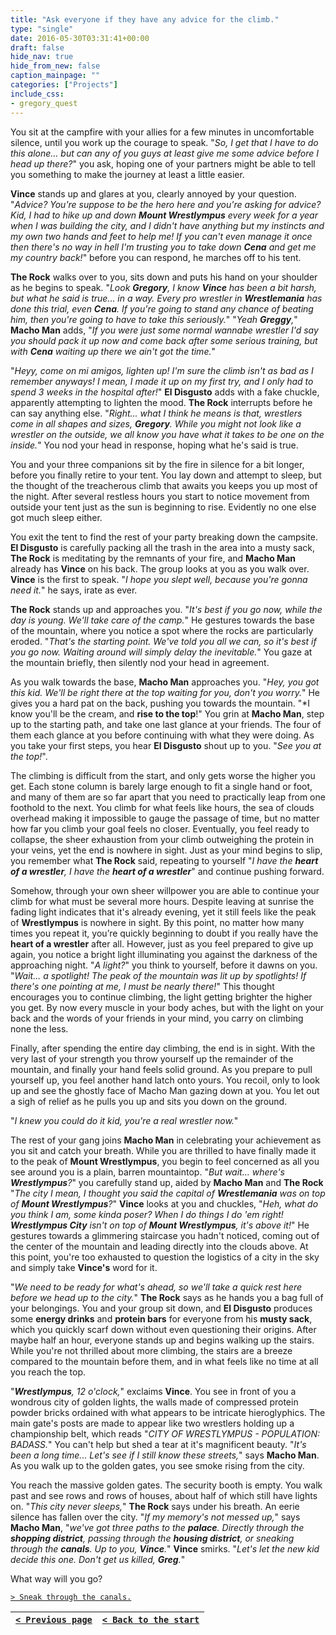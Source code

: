 ```yaml
---
title: "Ask everyone if they have any advice for the climb."
type: "single"
date: 2016-05-30T03:31:41+00:00
draft: false
hide_nav: true
hide_from_new: false
caption_mainpage: ""
categories: ["Projects"]
include_css:
- gregory_quest
---
```


You sit at the campfire with your allies for a few minutes in uncomfortable silence, until you work up the courage to speak. "*So, I get that I have to do this alone... but can any of you guys at least give me some advice before I head up there?*" you ask, hoping one of your partners might be able to tell you something to make the journey at least a little easier.

**Vince** stands up and glares at you, clearly annoyed by your question. "*Advice? You're suppose to be the hero here and you're asking for advice? Kid, I had to hike up and down **Mount Wrestlympus** every week for a year when I was building the city, and I didn't have anything but my instincts and my own two hands and feet to help me! If you can't even manage it once then there's no way in hell I'm trusting you to take down **Cena** and get me my country back!*" before you can respond, he marches off to his tent.

**The Rock** walks over to you, sits down and puts his hand on your shoulder as he begins to speak. "*Look **Gregory**, I know **Vince** has been a bit harsh, but what he said is true... in a way. Every pro wrestler in **Wrestlemania** has done this trial, even **Cena**. If you're going to stand any chance of beating him, then you're going to have to take this seriously.*" "*Yeah **Greggy**,*" **Macho Man** adds, "*If you were just some normal wannabe wrestler I'd say you should pack it up now and come back after some serious training, but with **Cena** waiting up there we ain't got the time.*"

"*Heyy, come on mi amigos, lighten up! I'm sure the climb isn't as bad as I remember anyways! I mean, I made it up on my first try, and I only had to spend 3 weeks in the hospital after!*" **El Disgusto** adds with a fake chuckle, apparently attempting to lighten the mood. **The Rock** interrupts before he can say anything else. "*Right... what I think he means is that, wrestlers come in all shapes and sizes, **Gregory**. While you might not look like a wrestler on the outside, we all know you have what it takes to be one on the inside.*" You nod your head in response, hoping what he's said is true.

You and your three companions sit by the fire in silence for a bit longer, before you finally retire to your tent. You lay down and attempt to sleep, but the thought of the treacherous climb that awaits you keeps you up most of the night. After several restless hours you start to notice movement from outside your tent just as the sun is beginning to rise. Evidently no one else got much sleep either.

You exit the tent to find the rest of your party breaking down the campsite. **El Disgusto** is carefully packing all the trash in the area into a musty sack, **The Rock** is meditating by the remnants of your fire, and **Macho Man** already has **Vince** on his back. The group looks at you as you walk over. **Vince** is the first to speak. "*I hope you slept well, because you're gonna need it.*" he says, irate as ever.

**The Rock** stands up and approaches you. "*It's best if you go now, while the day is young. We'll take care of the camp.*" He gestures towards the base of the mountain, where you notice a spot where the rocks are particularly eroded. "*That's the starting point. We've told you all we can, so it's best if you go now. Waiting around will simply delay the inevitable.*" You gaze at the mountain briefly, then silently nod your head in agreement.

As you walk towards the base, **Macho Man** approaches you. "*Hey, you got this kid. We'll be right there at the top waiting for you, don't you worry.*" He gives you a hard pat on the back, pushing you towards the mountain. "*I know you'll be the cream, and **rise to the top**!" You grin at **Macho Man**, step up to the starting path, and take one last glance at your friends. The four of them each glance at you before continuing with what they were doing. As you take your first steps, you hear **El Disgusto** shout up to you. "*See you at the top!*".

The climbing is difficult from the start, and only gets worse the higher you get. Each stone column is barely large enough to fit a single hand or foot, and many of them are so far apart that you need to practically leap from one foothold to the next. You climb for what feels like hours, the sea of clouds overhead making it impossible to gauge the passage of time, but no matter how far you climb your goal feels no closer. Eventually, you feel ready to collapse, the sheer exhaustion from your climb outweighing the protein in your veins, yet the end is nowhere in sight. Just as your mind begins to slip, you remember what **The Rock** said, repeating to yourself "*I have the **heart of a wrestler**, I have the **heart of a wrestler***" and continue pushing forward.

Somehow, through your own sheer willpower you are able to continue your climb for what must be several more hours. Despite leaving at sunrise the fading light indicates that it's already evening, yet it still feels like the peak of **Wrestlympus** is nowhere in sight. By this point, no matter how many times you repeat it, you’re quickly beginning to doubt if you really have the **heart of a wrestler** after all. However, just as you feel prepared to give up again, you notice a bright light illuminating you against the darkness of the approaching night. "*A light?*" you think to yourself, before it dawns on you. "*Wait... a spotlight! The peak of the mountain was lit up by spotlights! If there's one pointing at me, I must be nearly there!*" This thought encourages you to continue climbing, the light getting brighter the higher you get. By now every muscle in your body aches, but with the light on your back and the words of your friends in your mind, you carry on climbing none the less.

Finally, after spending the entire day climbing, the end is in sight. With the very last of your strength you throw yourself up the remainder of the mountain, and finally your hand feels solid ground. As you prepare to pull yourself up, you feel another hand latch onto yours. You recoil, only to look up and see the ghostly face of Macho Man gazing down at you. You let out a sigh of relief as he pulls you up and sits you down on the ground.

"*I knew you could do it kid, you're a real wrestler now.*" 

The rest of your gang joins **Macho Man** in celebrating your achievement as you sit and catch your breath. While you are thrilled to have finally made it to the peak of **Mount Wrestlympus**, you begin to feel concerned as all you see around you is a plain, barren mountaintop. "*But wait... where's **Wrestlympus**?*" you carefully stand up, aided by **Macho Man** and **The Rock** "*The city I mean, I thought you said the capital of **Wrestlemania** was on top of **Mount Wrestlympus**?*" **Vince** looks at you and chuckles, "*Heh, what do you think I am, some kinda poser? When I do things I do 'em right! **Wrestlympus City** isn't on top of **Mount Wrestlympus**, it's above it!*" He gestures towards a glimmering staircase you hadn't noticed, coming out of the center of the mountain and leading directly into the clouds above. At this point, you're too exhausted to question the logistics of a city in the sky and simply take **Vince's** word for it.

"*We need to be ready for what's ahead, so we'll take a quick rest here before we head up to the city.*" **The Rock** says as he hands you a bag full of your belongings. You and your group sit down, and **El Disgusto** produces some **energy drinks** and **protein bars** for everyone from his **musty sack**, which you quickly scarf down without even questioning their origins. After maybe half an hour, everyone stands up and begins walking up the stairs. While you're not thrilled about more climbing, the stairs are a breeze compared to the mountain before them, and in what feels like no time at all you reach the top.

"***Wrestlympus**, 12 o'clock,*" exclaims **Vince**. You see in front of you a wondrous city of golden lights, the walls made of compressed protein powder bricks ordained with what appears to be intricate hieroglyphics. The main gate's posts are made to appear like two wrestlers holding up a championship belt, which reads "*CITY OF WRESTLYMPUS - POPULATION: BADASS.*" You can't help but shed a tear at it's magnificent beauty. "*It's been a long time... Let's see if I still know these streets,*" says **Macho Man**. As you walk up to the golden gates, you see smoke rising from the city.

You reach the massive golden gates. The security booth is empty. You walk past and see rows and rows of houses, about half of which still have lights on. "*This city never sleeps,*" **The Rock** says under his breath. An eerie silence has fallen over the city. "*If my memory's not messed up,*" says **Macho Man**, "*we've got three paths to the **palace**. Directly through the **shopping district**, passing through the **housing district**, or sneaking through the **canals**. Up to you, **Vince**.*" **Vince** smirks. "*Let's let the new kid decide this one. Don't get us killed, **Greg**.*"

What way will you go?

[``> Sneak through the canals.``](../30)

|[``< Previous page``](../28)|[``< Back to the start``](../)|
|---|---|